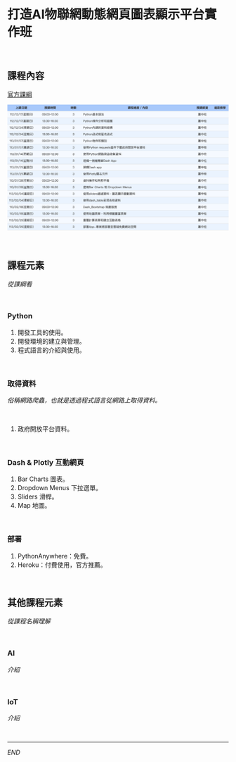 # 打造AI物聯網動態網頁圖表顯示平台實作班

<br>

## 課程內容

[官方課綱](https://ojt.wda.gov.tw/ClassSearch/Detail?PlanType=1&OCID=152463)

![](images/img_01.png)

<br>

## 課程元素
_從課綱看_

<br>

### Python

1. 開發工具的使用。
2. 開發環境的建立與管理。
3. 程式語言的介紹與使用。 

<br>

### 取得資料

_俗稱網路爬蟲，也就是透過程式語言從網路上取得資料。_

<br>

1. 政府開放平台資料。

<br>


### Dash & Plotly 互動網頁

1. Bar Charts 圖表。
2. Dropdown Menus 下拉選單。
3. Sliders 滑桿。
4. Map 地圖。


<br>

### 部署

1. PythonAnywhere：免費。
2. Heroku：付費使用，官方推薦。

<br>

## 其他課程元素

_從課程名稱理解_

<br>

### AI

_介紹_

<br>

### IoT

_介紹_

<br>


---

_END_